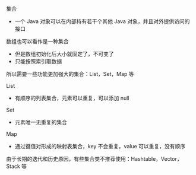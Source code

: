 集合

- 一个 Java 对象可以在内部持有若干个其他 Java 对象，并且对外提供访问的接口



数组也可以看作是一种集合

- 但是数组初始化后大小就固定了，不可变了
- 只能按照索引取数据



所以需要一些功能更加强大的集合：List，Set，Map 等



List

- 有顺序的列表集合，元素可以重复，可以添加 null



Set

- 元素唯一无重复的集合



Map

- 通过键值对形成的映射表集合，key 不会重复，value 可以重复，没有顺序





由于长期的迭代和历史原因，有些集合类不推荐使用：Hashtable，Vector，Stack 等